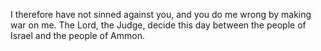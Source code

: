 I therefore have not sinned against you, and you do me wrong by making war on me. The Lord, the Judge, decide this day between the people of Israel and the people of Ammon.
